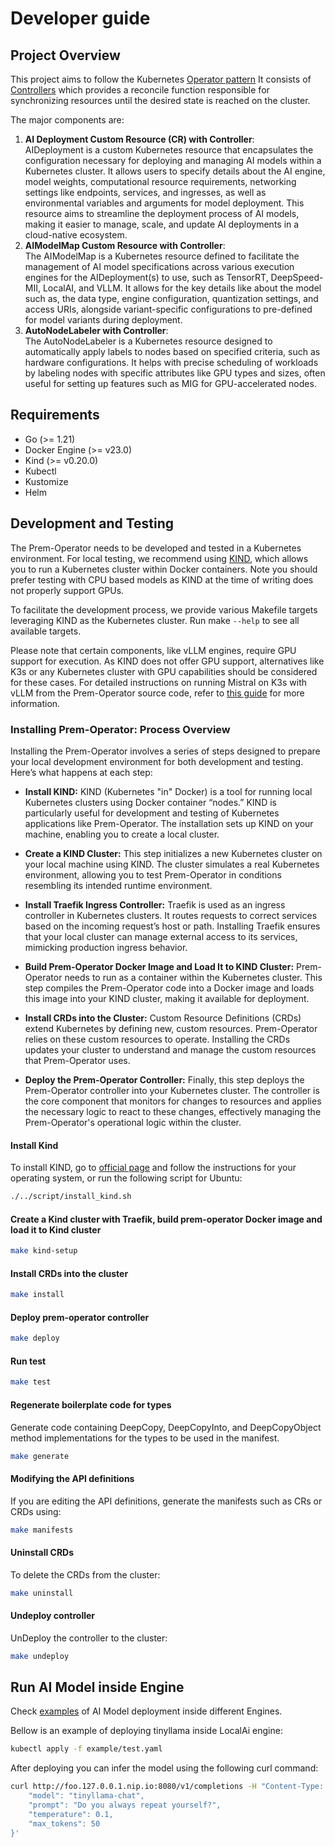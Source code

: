 # Developer guide

## Project Overview

This project aims to follow the Kubernetes [Operator pattern](https://kubernetes.io/docs/concepts/extend-kubernetes/operator/)
It consists of [Controllers](https://kubernetes.io/docs/concepts/architecture/controller/) which provides a reconcile function
responsible for synchronizing resources until the desired state is reached on the cluster.

The major components are:

1. **AI Deployment Custom Resource (CR) with Controller**:  
   AIDeployment is a custom Kubernetes resource that encapsulates the configuration necessary for deploying and managing AI models within a Kubernetes cluster. It allows users to specify details about the AI engine, model weights, computational resource requirements, networking settings like endpoints, services, and ingresses, as well as environmental variables and arguments for model deployment. This resource aims to streamline the deployment process of AI models, making it easier to manage, scale, and update AI deployments in a cloud-native ecosystem.
2. **AIModelMap Custom Resource with Controller**:  
   The AIModelMap is a Kubernetes resource defined to facilitate the management of AI model specifications across various execution engines
   for the AIDeployment(s) to use, such as TensorRT, DeepSpeed-MII, LocalAI, and VLLM.
   It allows for the key details like about the model such as, the data type, engine configuration, quantization settings, and access URIs,
   alongside variant-specific configurations to pre-defined for model variants during deployment.
3. **AutoNodeLabeler with Controller**:  
   The AutoNodeLabeler is a Kubernetes resource designed to automatically apply labels to nodes based on specified criteria, such as hardware configurations. It helps with precise scheduling of workloads by labeling nodes with specific attributes like GPU types and sizes, often useful for setting up features such as MIG for GPU-accelerated nodes.

## Requirements

- Go (>= 1.21)
- Docker Engine (>= v23.0)
- Kind (>= v0.20.0)
- Kubectl
- Kustomize
- Helm

## Development and Testing

The Prem-Operator needs to be developed and tested in a Kubernetes environment. For local testing, we recommend using [KIND](https://sigs.k8s.io/kind), which allows you to run a Kubernetes cluster within Docker containers. Note you should prefer testing with CPU based models as KIND at the time of writing does not properly support GPUs.

To facilitate the development process, we provide various Makefile targets leveraging KIND as the Kubernetes cluster. Run make `--help` to see all available targets.  

Please note that certain components, like vLLM engines, require GPU support for execution. As KIND does not offer GPU support, alternatives like K3s or any Kubernetes cluster with GPU capabilities should be considered for these cases. For detailed instructions on running Mistral on K3s with vLLM from the Prem-Operator source code, refer to  [this guide](./vllm.md) for more information.

### Installing Prem-Operator: Process Overview

Installing the Prem-Operator involves a series of steps designed to prepare your local development environment for both development and testing. Here’s what happens at each step:

- **Install KIND:** KIND (Kubernetes "in" Docker) is a tool for running local Kubernetes clusters using Docker container “nodes.” KIND is particularly useful for development and testing of Kubernetes applications like Prem-Operator. The installation sets up KIND on your machine, enabling you to create a local cluster.

- **Create a KIND Cluster:** This step initializes a new Kubernetes cluster on your local machine using KIND. The cluster simulates a real Kubernetes environment, allowing you to test Prem-Operator in conditions resembling its intended runtime environment.

- **Install Traefik Ingress Controller:** Traefik is used as an ingress controller in Kubernetes clusters. It routes requests to correct services based on the incoming request’s host or path. Installing Traefik ensures that your local cluster can manage external access to its services, mimicking production ingress behavior.

- **Build Prem-Operator Docker Image and Load It to KIND Cluster:** Prem-Operator needs to run as a container within the Kubernetes cluster. This step compiles the Prem-Operator code into a Docker image and loads this image into your KIND cluster, making it available for deployment.

- **Install CRDs into the Cluster:** Custom Resource Definitions (CRDs) extend Kubernetes by defining new, custom resources. Prem-Operator relies on these custom resources to operate. Installing the CRDs updates your cluster to understand and manage the custom resources that Prem-Operator uses.

- **Deploy the Prem-Operator Controller:** Finally, this step deploys the Prem-Operator controller into your Kubernetes cluster. The controller is the core component that monitors for changes to resources and applies the necessary logic to react to these changes, effectively managing the Prem-Operator's operational logic within the cluster.

#### Install Kind

To install KIND, go to [official page](https://kind.sigs.k8s.io/docs/user/quick-start/#installation) and follow the instructions for your operating system, or run the following script for Ubuntu:

```bash
./../script/install_kind.sh
```

#### Create a Kind cluster with Traefik, build prem-operator Docker image and load it to Kind cluster

```bash
make kind-setup
```

#### Install CRDs into the cluster

```bash
make install
```

#### Deploy prem-operator controller

```bash
make deploy
```

#### Run test

```bash
make test
```

#### Regenerate boilerplate code for types

Generate code containing DeepCopy, DeepCopyInto, and DeepCopyObject method implementations for the types to be used in the manifest.

```sh
make generate 
```

#### Modifying the API definitions

If you are editing the API definitions, generate the manifests such as CRs or CRDs using:

```sh
make manifests
```

#### Uninstall CRDs

To delete the CRDs from the cluster:

```sh
make uninstall
```

#### Undeploy controller

UnDeploy the controller to the cluster:

```sh
make undeploy
```

## Run AI Model inside Engine

Check [examples](./../examples) of AI Model deployment inside different Engines.

Bellow is an example of deploying tinyllama inside LocalAi engine:

```bash
kubectl apply -f example/test.yaml
```

After deploying you can infer the model using the following curl command:

```bash
curl http://foo.127.0.0.1.nip.io:8080/v1/completions -H "Content-Type: application/json" -d '{
    "model": "tinyllama-chat",
    "prompt": "Do you always repeat yourself?",
    "temperature": 0.1,
    "max_tokens": 50
}'
```
